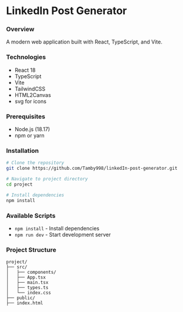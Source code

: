 # LinkedIn Post Generator

### Overview

A modern web application built with React, TypeScript, and Vite.

### Technologies

- React 18
- TypeScript
- Vite
- TailwindCSS
- HTML2Canvas
- svg for icons

### Prerequisites

- Node.js (18.17)
- npm or yarn

### Installation

```bash
# Clone the repository
git clone https://github.com/Tamby998/linkedIn-post-generator.git

# Navigate to project directory
cd project

# Install dependencies
npm install
```

### Available Scripts

- `npm install` - Install dependencies
- `npm run dev` - Start development server

### Project Structure

```
project/
├── src/
│   ├── components/
│   ├── App.tsx
│   ├── main.tsx
│   ├── types.ts
│   └── index.css
├── public/
├── index.html
```
